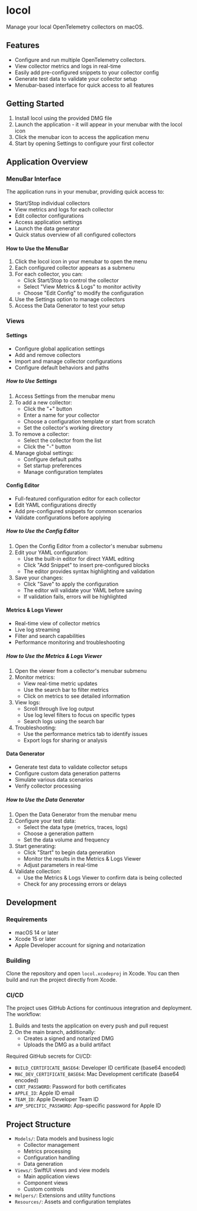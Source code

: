 # locol

Manage your local OpenTelemetry collectors on macOS.

## Features

- Configure and run multiple OpenTelemetry collectors.
- View collector metrics and logs in real-time
- Easily add pre-configured snippets to your collector config
- Generate test data to validate your collector setup
- Menubar-based interface for quick access to all features

## Getting Started

1. Install locol using the provided DMG file
2. Launch the application - it will appear in your menubar with the locol icon
3. Click the menubar icon to access the application menu
4. Start by opening Settings to configure your first collector

## Application Overview

### MenuBar Interface

The application runs in your menubar, providing quick access to:
- Start/Stop individual collectors
- View metrics and logs for each collector
- Edit collector configurations
- Access application settings
- Launch the data generator
- Quick status overview of all configured collectors

#### How to Use the MenuBar
1. Click the locol icon in your menubar to open the menu
2. Each configured collector appears as a submenu
3. For each collector, you can:
   - Click Start/Stop to control the collector
   - Select "View Metrics & Logs" to monitor activity
   - Choose "Edit Config" to modify the configuration
4. Use the Settings option to manage collectors
5. Access the Data Generator to test your setup

### Views

#### Settings
- Configure global application settings
- Add and remove collectors
- Import and manage collector configurations
- Configure default behaviors and paths

##### How to Use Settings
1. Access Settings from the menubar menu
2. To add a new collector:
   - Click the "+" button
   - Enter a name for your collector
   - Choose a configuration template or start from scratch
   - Set the collector's working directory
3. To remove a collector:
   - Select the collector from the list
   - Click the "-" button
4. Manage global settings:
   - Configure default paths
   - Set startup preferences
   - Manage configuration templates

#### Config Editor
- Full-featured configuration editor for each collector
- Edit YAML configurations directly
- Add pre-configured snippets for common scenarios
- Validate configurations before applying

##### How to Use the Config Editor
1. Open the Config Editor from a collector's menubar submenu
2. Edit your YAML configuration:
   - Use the built-in editor for direct YAML editing
   - Click "Add Snippet" to insert pre-configured blocks
   - The editor provides syntax highlighting and validation
3. Save your changes:
   - Click "Save" to apply the configuration
   - The editor will validate your YAML before saving
   - If validation fails, errors will be highlighted

#### Metrics & Logs Viewer
- Real-time view of collector metrics
- Live log streaming
- Filter and search capabilities
- Performance monitoring and troubleshooting

##### How to Use the Metrics & Logs Viewer
1. Open the viewer from a collector's menubar submenu
2. Monitor metrics:
   - View real-time metric updates
   - Use the search bar to filter metrics
   - Click on metrics to see detailed information
3. View logs:
   - Scroll through live log output
   - Use log level filters to focus on specific types
   - Search logs using the search bar
4. Troubleshooting:
   - Use the performance metrics tab to identify issues
   - Export logs for sharing or analysis

#### Data Generator
- Generate test data to validate collector setups
- Configure custom data generation patterns
- Simulate various data scenarios
- Verify collector processing

##### How to Use the Data Generator
1. Open the Data Generator from the menubar menu
2. Configure your test data:
   - Select the data type (metrics, traces, logs)
   - Choose a generation pattern
   - Set the data volume and frequency
3. Start generating:
   - Click "Start" to begin data generation
   - Monitor the results in the Metrics & Logs Viewer
   - Adjust parameters in real-time
4. Validate collection:
   - Use the Metrics & Logs Viewer to confirm data is being collected
   - Check for any processing errors or delays

## Development

### Requirements

- macOS 14 or later
- Xcode 15 or later
- Apple Developer account for signing and notarization

### Building

Clone the repository and open `locol.xcodeproj` in Xcode. You can then build and run the project directly from Xcode.

### CI/CD

The project uses GitHub Actions for continuous integration and deployment. The workflow:

1. Builds and tests the application on every push and pull request
2. On the main branch, additionally:
   - Creates a signed and notarized DMG
   - Uploads the DMG as a build artifact

Required GitHub secrets for CI/CD:

- `BUILD_CERTIFICATE_BASE64`: Developer ID certificate (base64 encoded)
- `MAC_DEV_CERTIFICATE_BASE64`: Mac Development certificate (base64 encoded)
- `CERT_PASSWORD`: Password for both certificates
- `APPLE_ID`: Apple ID email
- `TEAM_ID`: Apple Developer Team ID
- `APP_SPECIFIC_PASSWORD`: App-specific password for Apple ID

## Project Structure

- `Models/`: Data models and business logic
  - Collector management
  - Metrics processing
  - Configuration handling
  - Data generation
- `Views/`: SwiftUI views and view models
  - Main application views
  - Component views
  - Custom controls
- `Helpers/`: Extensions and utility functions
- `Resources/`: Assets and configuration templates
